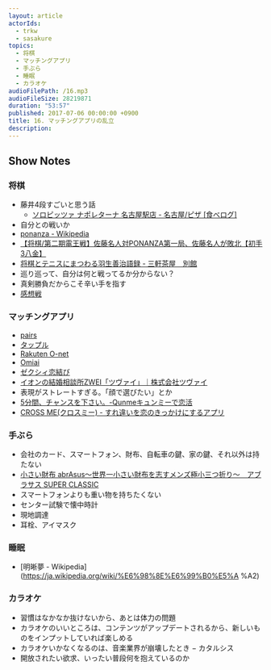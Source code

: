 ```yaml
---
layout: article
actorIds:
  - trkw
  - sasakure
topics:
  - 将棋
  - マッチングアプリ
  - 手ぶら
  - 睡眠
  - カラオケ
audioFilePath: /16.mp3
audioFileSize: 28219871
duration: "53:57"
published: 2017-07-06 00:00:00 +0900
title: 16. マッチングアプリの乱立
description:
---
```


## Show Notes

### 将棋
- 藤井4段すごいと思う話
  - [ソロピッツァ ナポレターナ 名古屋駅店 - 名古屋/ピザ [食べログ]](https://tabelog.com/aichi/A2301/A230101/23059142/)
- 自分との戦いか
- [ponanza - Wikipedia](https://ja.wikipedia.org/wiki/Ponanza)
- [【将棋/第二期電王戦】佐藤名人対PONANZA第一局、佐藤名人が敗北【初手3八金】](https://matome.naver.jp/odai/2149101058826766401/2149104271456015503)
- [将棋とテニスにまつわる羽生善治語録 - 三軒茶屋　別館](http://d.hatena.ne.jp/sangencyaya/20120125/1327488492)
- 巡り巡って、自分は何と戦ってるか分からない？
- 真剣勝負だからこそ辛い手を指す
- [感想戦](https://ja.wikipedia.org/wiki/%E6%84%9F%E6%83%B3%E6%88%A6)

### マッチングアプリ
- [pairs](https://www.pairs.lv/)
- [タップル](https://tapple.me/)
- [Rakuten O-net](https://onet.rakuten.co.jp/)
- [Omiai](https://www.omiai-jp.com/)
- [ゼクシィ恋結び](https://zexy-koimusubi.net/)
- [イオンの結婚相談所ZWEI「ツヴァイ」｜株式会社ツヴァイ](http://www.zwei.co.jp/)
- 表現がストレートすぎる。「顔で選びたい」とか
- [5分間、チャンスを下さい。-Qunmeキュンミーで恋活](https://play.google.com/store/apps/details?id=jp.co.complesso.qunme&hl=ja)
- [CROSS ME(クロスミー) - すれ違いを恋のきっかけにするアプリ](https://crossme.jp/?label=381952ab88984d3aa10e39ad7f6ed6b8201707)

### 手ぶら
- 会社のカード、スマートフォン、財布、自転車の鍵、家の鍵、それ以外は持たない
- [小さい財布 abrAsus〜世界一小さい財布を志すメンズ極小三つ折り〜　アブラサス SUPER CLASSIC](http://superclassic.jp/?pid=31812710)
- スマートフォンよりも重い物を持ちたくない
- センター試験で懐中時計
- 現地調達
- 耳栓、アイマスク

### 睡眠
- [明晰夢 - Wikipedia](https://ja.wikipedia.org/wiki/%E6%98%8E%E6%99%B0%E5%A %A2)

### カラオケ
- 習慣はなかなか抜けないから、あとは体力の問題
- カラオケのいいところは、コンテンツがアップデートされるから、新しいものをインプットしていれば楽しめる
- カラオケいかなくなるのは、音楽業界が崩壊したとき
− カタルシス
- 開放されたい欲求、いったい普段何を抱えているのか
